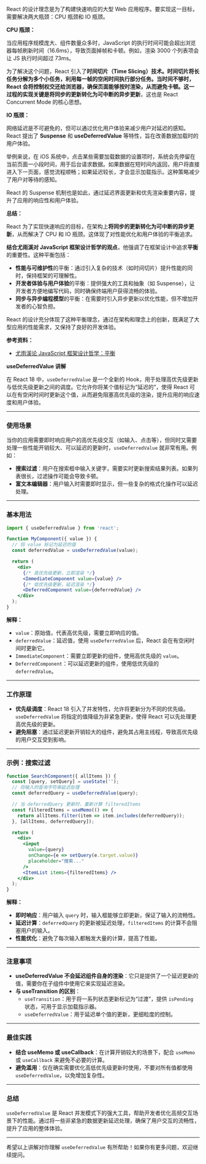 React 的设计理念是为了构建快速响应的大型 Web 应用程序。要实现这一目标，需要解决两大瓶颈：CPU 瓶颈和 IO 瓶颈。

**CPU 瓶颈：**

当应用程序规模庞大、组件数量众多时，JavaScript 的执行时间可能会超出浏览器每帧刷新时间（16.6ms），导致页面掉帧和卡顿。例如，渲染 3000 个列表项会让 JS 执行时间超过 73ms。

为了解决这个问题，React 引入了**时间切片（Time Slicing）**技术。时间切片将长任务分解为多个小任务，利用每一帧的空闲时间执行部分任务。当时间不够时，React 会将控制权交还给浏览器，确保页面能够按时渲染，从而避免卡顿。这一过程的实现关键是**将同步的更新转化为可中断的异步更新**，这也是 React Concurrent Mode 的核心思想。

**IO 瓶颈：**

网络延迟是不可避免的，但可以通过优化用户体验来减少用户对延迟的感知。React 提出了 **Suspense** 和 **useDeferredValue** 等特性，旨在改善数据加载时的用户体验。

举例来说，在 iOS 系统中，点击某些需要加载数据的设置项时，系统会先停留在当前页面一小段时间，用于后台请求数据。如果数据在短时间内返回，用户将直接进入下一页面，感觉流程顺畅；如果延迟较长，才会显示加载指示。这种策略减少了用户对等待的感知。

React 的 Suspense 机制也是如此，通过延迟界面更新和优先渲染重要内容，提升了应用的响应性和用户体验。

**总结：**

React 为了实现快速响应的目标，在架构上**将同步的更新转化为可中断的异步更新**，从而解决了 CPU 和 IO 瓶颈。这体现了对性能优化和用户体验的平衡追求。

**结合尤雨溪对 JavaScript 框架设计哲学的观点**，他强调了在框架设计中追求**平衡**的重要性。这种平衡包括：

- **性能与可维护性**的平衡：通过引入复杂的技术（如时间切片）提升性能的同时，保持框架的可理解性。
- **开发者体验与用户体验**的平衡：提供强大的工具和抽象（如 Suspense），让开发者方便地编写代码，同时确保终端用户获得流畅的体验。
- **同步与异步编程模型**的平衡：在需要时引入异步更新以优化性能，但不增加开发者的心智负担。

React 的设计充分体现了这种平衡理念，通过在架构和理念上的创新，既满足了大型应用的性能需求，又保持了良好的开发体验。

**参考资料：**

- [尤雨溪论 JavaScript 框架设计哲学：平衡](https://zhuanlan.zhihu.com/p/24389464)


**useDeferredValue 讲解**

在 React 18 中，`useDeferredValue` 是一个全新的 Hook，用于处理高优先级更新与低优先级更新之间的调度。它允许你将某个值标记为“延迟的”，使得 React 可以在有空闲时间时更新这个值，从而避免阻塞高优先级的渲染，提升应用的响应速度和用户体验。

---

### **使用场景**

当你的应用需要即时响应用户的高优先级交互（如输入、点击等），但同时又需要处理一些性能开销较大、可以延迟的更新时，`useDeferredValue` 就非常有用。例如：

- **搜索过滤**：用户在搜索框中输入关键字，需要实时更新搜索结果列表。如果列表很长，过滤操作可能会导致卡顿。
- **富文本编辑器**：用户输入时需要即时显示，但一些复杂的格式化操作可以延迟处理。

---

### **基本用法**

```jsx
import { useDeferredValue } from 'react';

function MyComponent({ value }) {
  // 将 value 标记为延迟的值
  const deferredValue = useDeferredValue(value);

  return (
    <div>
      {/* 高优先级更新，立即渲染 */}
      <ImmediateComponent value={value} />
      {/* 低优先级更新，延迟渲染 */}
      <DeferredComponent value={deferredValue} />
    </div>
  );
}
```

**解释：**

- `value`：原始值，代表高优先级，需要立即响应的值。
- `deferredValue`：延迟值，使用 `useDeferredValue` 后，React 会在有空闲时间时更新它。
- `ImmediateComponent`：需要立即更新的组件，使用高优先级的 `value`。
- `DeferredComponent`：可以延迟更新的组件，使用低优先级的 `deferredValue`。

---

### **工作原理**

- **优先级调度**：React 18 引入了并发特性，允许将更新分为不同的优先级。`useDeferredValue` 将指定的值降级为非紧急更新，使得 React 可以先处理更高优先级的更新。
- **避免阻塞**：通过延迟更新开销较大的组件，避免其占用主线程，导致高优先级的用户交互受到影响。

---

### **示例：搜索过滤**

```jsx
function SearchComponent({ allItems }) {
  const [query, setQuery] = useState('');
  // 将输入的查询字符串延迟处理
  const deferredQuery = useDeferredValue(query);

  // 当 deferredQuery 更新时，重新计算 filteredItems
  const filteredItems = useMemo(() => {
    return allItems.filter(item => item.includes(deferredQuery));
  }, [allItems, deferredQuery]);

  return (
    <div>
      <input
        value={query}
        onChange={e => setQuery(e.target.value)}
        placeholder="搜索..."
      />
      <ItemList items={filteredItems} />
    </div>
  );
}
```

**解释：**

- **即时响应**：用户输入 `query` 时，输入框能够立即更新，保证了输入的流畅性。
- **延迟计算**：`deferredQuery` 的更新被延迟处理，`filteredItems` 的计算不会阻塞用户的输入。
- **性能优化**：避免了每次输入都触发大量的计算，提高了性能。

---

### **注意事项**

- **useDeferredValue 不会延迟组件自身的渲染**：它只是提供了一个延迟更新的值，需要你在子组件中使用它来实现延迟渲染。
- **与 useTransition 的区别**：
  - `useTransition`：用于将一系列状态更新标记为“过渡”，提供 `isPending` 状态，可用于显示加载指示器。
  - `useDeferredValue`：用于延迟单个值的更新，更细粒度的控制。

---

### **最佳实践**

- **结合 useMemo 或 useCallback**：在计算开销较大的场景下，配合 `useMemo` 或 `useCallback` 来避免不必要的计算。
- **避免滥用**：仅在确实需要优化高低优先级更新时使用，不要对所有值都使用 `useDeferredValue`，以免增加复杂性。

---

### **总结**

`useDeferredValue` 是 React 并发模式下的强大工具，帮助开发者优化高频交互场景下的性能。通过将一些非紧急的数据更新延迟处理，确保了用户交互的流畅性，提升了应用的整体体验。

---

希望以上讲解对你理解 `useDeferredValue` 有所帮助！如果你有更多问题，欢迎继续提问。
